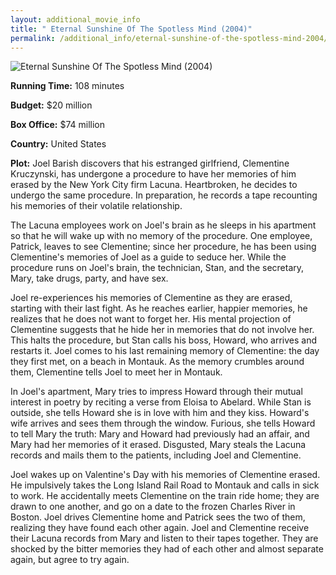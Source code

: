 ```yaml
---
layout: additional_movie_info
title: " Eternal Sunshine Of The Spotless Mind (2004)"
permalink: /additional_info/eternal-sunshine-of-the-spotless-mind-2004/
---
```


![ Eternal Sunshine Of The Spotless Mind (2004)](https://upload.wikimedia.org/wikipedia/en/a/a4/Eternal_Sunshine_of_the_Spotless_Mind.png)

**Running Time:** 108 minutes

**Budget:** $20 million

**Box Office:** $74 million

**Country:** United States

**Plot:** Joel Barish discovers that his estranged girlfriend, Clementine Kruczynski, has undergone a procedure to have her memories of him erased by the New York City firm Lacuna. Heartbroken, he decides to undergo the same procedure. In preparation, he records a tape recounting his memories of their volatile relationship.

The Lacuna employees work on Joel's brain as he sleeps in his apartment so that he will wake up with no memory of the procedure. One employee, Patrick, leaves to see Clementine; since her procedure, he has been using Clementine's memories of Joel as a guide to seduce her. While the procedure runs on Joel's brain, the technician, Stan, and the secretary, Mary, take drugs, party, and have sex.

Joel re-experiences his memories of Clementine as they are erased, starting with their last fight. As he reaches earlier, happier memories, he realizes that he does not want to forget her. His mental projection of Clementine suggests that he hide her in memories that do not involve her. This halts the procedure, but Stan calls his boss, Howard, who arrives and restarts it. Joel comes to his last remaining memory of Clementine: the day they first met, on a beach in Montauk. As the memory crumbles around them, Clementine tells Joel to meet her in Montauk.

In Joel's apartment, Mary tries to impress Howard through their mutual interest in poetry by reciting a verse from Eloisa to Abelard. While Stan is outside, she tells Howard she is in love with him and they kiss. Howard's wife arrives and sees them through the window. Furious, she tells Howard to tell Mary the truth: Mary and Howard had previously had an affair, and Mary had her memories of it erased. Disgusted, Mary steals the Lacuna records and mails them to the patients, including Joel and Clementine.

Joel wakes up on Valentine's Day with his memories of Clementine erased. He impulsively takes the Long Island Rail Road to Montauk and calls in sick to work. He accidentally meets Clementine on the train ride home; they are drawn to one another, and go on a date to the frozen Charles River in Boston. Joel drives Clementine home and Patrick sees the two of them, realizing they have found each other again. Joel and Clementine receive their Lacuna records from Mary and listen to their tapes together. They are shocked by the bitter memories they had of each other and almost separate again, but agree to try again.